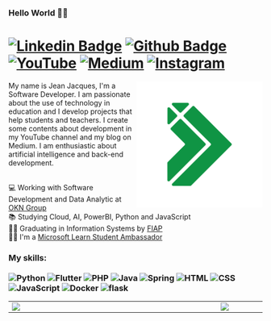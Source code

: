 ### Hello World 🐱‍💻 
# [![Linkedin Badge](https://img.shields.io/badge/-LinkedIn-0077B5?style=flat&logo=Linkedin&logoColor=white&link=https://www.linkedin.com/in/jjean-jacques10/)](https://www.linkedin.com/in/jjean-jacques10/) [![Github Badge](https://img.shields.io/badge/-Github-242A2D?style=flat&logo=Github&logoColor=white&link=https://github.com/jjeanjacques10/)](https://github.com/jjeanjacques10/) [![YouTube](https://img.shields.io/badge/-Youtube-FF0000?style=flat&logo=youtube&logoColor=white&link=https://www.youtube.com/channel/UCdmQOk2zNiiPlOc0p-Mtj5A?view_as=subscriber)](https://www.youtube.com/channel/UCdmQOk2zNiiPlOc0p-Mtj5A?view_as=subscriber) [![Medium](https://img.shields.io/badge/-medium-242A2D?style=flat&logo=medium&logoColor=white&link=https://medium.com/@jjean.jacques10)](https://medium.com/@jjean.jacques10) [![Instagram](https://img.shields.io/badge/-instagram-D42F8A?style=flat&logo=instagram&logoColor=white&link=https://www.instagram.com/jjean_dev)](https://www.instagram.com/jjean_dev)

<img src="https://raw.githubusercontent.com/jjeanjacques10/jjeanjacques10/master/jjean-dev-logo-v1-02.png" min-width="250px" max-width="250px" width="250px" align="right" alt="Computador iuriCode">

<p align="left"> 
My name is Jean Jacques, I'm a Software Developer. I am passionate about the use of technology in education and I develop projects that help students and teachers. I create some contents about development in my YouTube channel and my blog on Medium. I am enthusiastic about artificial intelligence and back-end development. <br> <br>

💻 Working with Software Development and Data Analytic at [OKN Group](http://www.okngroup.com.br/)<br>
📚 Studying Cloud, AI, PowerBI, Python and JavaScript<br>
👨‍💻 Graduating in Information Systems by [FIAP](https://www.fiap.com.br/)<br>
🐱‍💻 I'm a [Microsoft Learn Student Ambassador](https://studentambassadors.microsoft.com/)<br>
</p>

### My skills: <br/> <br/> ![Python](https://img.shields.io/badge/-Python-0077B5?style=flat&logoColor=white&logo=python) ![Flutter](https://img.shields.io/badge/-flutter-45D1FD?style=flat&logoColor=white&logo=flutter) ![PHP](https://img.shields.io/badge/-php-7478AE?style=flat&logoColor=white&logo=php) ![Java](https://img.shields.io/badge/-Java-ff961f?style=flat&logoColor=white&logo=java) ![Spring](https://img.shields.io/badge/-Spring-00d10d?style=flat&logoColor=white&logo=spring) ![HTML](https://img.shields.io/badge/-HTML-ff0d00?style=flat&logoColor=white&logo=html5) ![CSS](https://img.shields.io/badge/-CSS-196eff?style=flat&logoColor=white&logo=css3) <br/> ![JavaScript](https://img.shields.io/badge/-JavaScript-ffdd19?style=flat&logoColor=white&logo=javascript) ![Docker](https://img.shields.io/badge/-docker-1090D1?style=flat&logoColor=white&logo=docker) ![flask](https://img.shields.io/badge/-flask-000000?style=flat&logoColor=white&logo=flask)


<center>
  <table>
    <tr>
        <td><img width="400px" align="left" src="https://github-readme-stats.vercel.app/api/top-langs/?username=jjeanjacques10&hide=html,TSQL,CSS&layout=compact&count_private=true&langs_count=8" /></td>
        <td><img width="495px" align="left" src="https://github-readme-stats.vercel.app/api?username=jjeanjacques10&show_icons=true&count_private=true" /></td>
    </tr>   
  </table>
</center>
